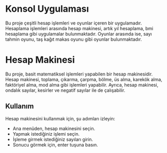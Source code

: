 # Konsol Uygulaması

Bu proje çeşitli hesap işlemleri ve oyunlar içeren bir uygulamadır. Hesaplama işlemleri arasında hesap makinesi, artık yıl hesaplama, bmi hesaplama gibi uygulamalar bulunmaktadır. Oyunlar arasında ise, sayı tahmin oyunu, taş kağıt makas oyunu gibi oyunlar bulunmaktadır. 

# Hesap Makinesi

Bu proje, basit matematiksel işlemleri yapabilen bir hesap makinesidir. Hesap makinesi, toplama, çıkarma, çarpma, bölme, üs alma, karekök alma, faktöriyel alma, mod alma gibi işlemleri yapabilir. Ayrıca, hesap makinesi, ondalık sayılar, kesirler ve negatif sayılar ile de çalışabilir.

## Kullanım

Hesap makinesini kullanmak için, şu adımları izleyin:

- Ana menüden, hesap makinesini seçin.
- Yapmak istediğiniz işlemi seçin.
- İşleme girmek istediğiniz sayıları girin.
- Sonucu görmek için, enter tuşuna basın.

